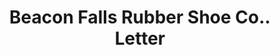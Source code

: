 ---
doi: 10.7916/D83N3FG9
date_other: '1917'
date_other_textual: '1917'
form: correspondence
genre:
- Letters (correspondence)
name:
- Beacon Falls Rubber Shoe Co.
object_in_context_url: https://biggert.cul.columbia.edu/items/view/ave_biggert_00641
subject_hierarchical_geographic:
- Minneapolis, Minnesota, United States
subject_name:
- Beacon Falls Rubber Shoe Co.
title: Beacon Falls Rubber Shoe Co.. Letter
sort_title: Beacon Falls Rubber Shoe Co.. Letter
call_number: ave_biggert_00641
coordinates:
- 44.983333333333334,-93.26666666666667
pid: ave_biggert_00641
identifiers: ave_biggert_00641
thumbnail: https://derivativo-3.library.columbia.edu/iiif/2/ldpd:345585/full/!256,256/0/native.jpg
permalink: /biggert/ave_biggert_00641/
layout: iiif-image-page
---